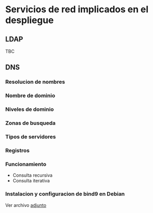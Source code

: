 # Servicios de red implicados en el despliegue

## LDAP

TBC

## DNS

### Resolucion de nombres

### Nombre de dominio

### Niveles de dominio

### Zonas de busqueda

### Tipos de servidores

### Registros

### Funcionamiento

- Consulta recursiva
- Consulta iterativa

### Instalacion y configuracion de bind9 en Debian
 
Ver archivo [adjunto](https://github.com/ubriquejazz/despliegue/blob/main/Bloque%20A/instalar_dns.md)
